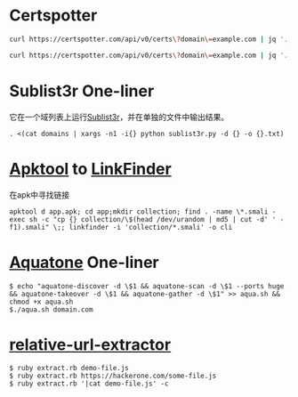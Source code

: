 # Certspotter

```zsh
curl https://certspotter.com/api/v0/certs\?domain\=example.com | jq '.[].dns_names[]' | sed 's/\"//g' | sed 's/\*\.//g' | uniq
```

```zsh
curl https://certspotter.com/api/v0/certs\?domain\=example.com | jq '.[].dns_names[]' | sed 's/\"//g' | sed 's/\*\.//g' | uniq | dig +short -f - | uniq | nmap -T5 -Pn -sS -i - -p 80,443,21,22,8080,8081,8443 --open -n -oG -
```

# Sublist3r One-liner

它在一个域列表上运行[Sublist3r](https://github.com/aboul3la/Sublist3r)，并在单独的文件中输出结果。

```
. <(cat domains | xargs -n1 -i{} python sublist3r.py -d {} -o {}.txt)
```

# [Apktool](https://ibotpeaches.github.io/Apktool/) to [LinkFinder](https://github.com/GerbenJavado/LinkFinder)

在apk中寻找链接

```
apktool d app.apk; cd app;mkdir collection; find . -name \*.smali -exec sh -c "cp {} collection/\$(head /dev/urandom | md5 | cut -d' ' -f1).smali" \;; linkfinder -i 'collection/*.smali' -o cli
```

# [Aquatone](https://github.com/michenriksen/aquatone/) One-liner

```
$ echo "aquatone-discover -d \$1 && aquatone-scan -d \$1 --ports huge && aquatone-takeover -d \$1 && aquatone-gather -d \$1" >> aqua.sh && chmod +x aqua.sh
$./aqua.sh domain.com
```

# [relative-url-extractor](https://github.com/jobertabma/relative-url-extractor)

```
$ ruby extract.rb demo-file.js
$ ruby extract.rb https://hackerone.com/some-file.js
$ ruby extract.rb '|cat demo-file.js' -c
```

